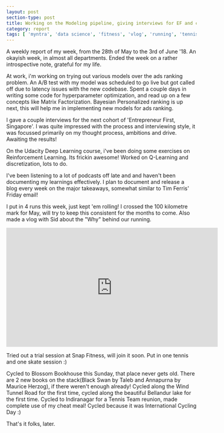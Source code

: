 ```yaml
---
layout: post
section-type: post
title: Working on the Modeling pipeline, giving interviews for EF and crossing the 100K mark for May! | Weekly Report 92
category: report
tags: [ 'myntra', 'data science', 'fitness', 'vlog', 'running', 'tennis' ]
---
```


A weekly report of my week, from the 28th of May to the 3rd of June '18. An okayish week, in almost all departments. Ended the week on a rather introspective note, grateful for my life.

At work, i'm working on trying out various models over the ads ranking problem. An A/B test with my model was scheduled to go live but got called off due to latency issues with the new codebase. Spent a couple days in writing some code for hyperparameter optimization, and read up on a few concepts like Matrix Factorization. Bayesian Personalized ranking is up next, this will help me in implementing new models for ads ranking.

I gave a couple interviews for the next cohort of 'Entrepreneur First, Singapore'. I was quite impressed with the process and interviewing style, it was focussed primarily on my thought process, ambitions and drive. Awaiting the results!

On the Udacity Deep Learning course, i've been doing some exercises on Reinforcement Learning. Its frickin awesome! Worked on Q-Learning and discretization, lots to do.

I've been listening to a lot of podcasts off late and and haven't been documenting my learnings effectively. I plan to document and release a blog every week on the major takeaways, somewhat similar to Tim Ferris' Friday email!

I put in 4 runs this week, just kept 'em rolling! I crossed the 100 kilometre mark for May, will try to keep this consistent for the months to come. Also made a vlog with Sid about the "Why" behind our running.

<iframe width="560" height="315" src="https://www.youtube.com/embed/vJKW8Ss4jIo" frameborder="0" allow="autoplay; encrypted-media" allowfullscreen></iframe>

Tried out a trial session at Snap Fitness, will join it soon. Put in one tennis and one skate session :)

Cycled to Blossom Bookhouse this Sunday, that place never gets old. There are 2 new books on the stack(Black Swan by Taleb and Annapurna by Maurice Herzog), if there weren't enough already! Cycled along the Wind Tunnel Road for the first time, cycled along the beautiful Bellandur lake for the first time. Cycled to Indiranagar for a Tennis Team reunion, made complete use of my cheat meal! Cycled because it was International Cycling Day :)

That's it folks, later.
